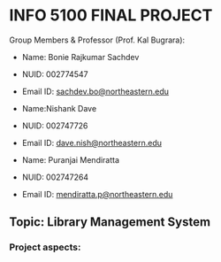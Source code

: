 # INFO 5100 FINAL PROJECT

Group Members & Professor (Prof. Kal Bugrara):

- Name: Bonie Rajkumar Sachdev
- NUID: 002774547
- Email ID: sachdev.bo@northeastern.edu

- Name:Nishank Dave
- NUID: 002747726
- Email ID: dave.nish@northeastern.edu

- Name: Puranjai Mendiratta
- NUID: 002747264
- Email ID: mendiratta.p@northeastern.edu

## Topic: Library Management System

### Project aspects:
